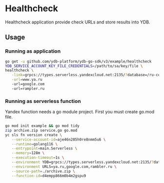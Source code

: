 # Healthcheck

Healthcheck application provide check URLs and store results into YDB.

## Usage

### Running as application

```bash
go get -u github.com/ydb-platform/ydb-go-sdk/v3/example/healthcheck
YDB_SERVICE_ACCOUNT_KEY_FILE_CREDENTIALS=/path/to/sa/key/file \
healthcheck \
   -link=grpcs://types.serverless.yandexcloud.net:2135/?database=/ru-central1/b1g8skpblkos03malf3s/etn01f8gv9an9sedo9fu \
   -url=www.ya.ru
   -url=google.com
   -url=rampler.ru
```

### Running as serverless function
Yandex function needs a go module project. First you must create go.mod file.
```bash
go mod init example && go mod tidy
zip archive.zip service.go go.mod
yc sls fn version create \
   --service-account-id=aje46n285h0re8nmm5u6 \
   --runtime=golang116 \
   --entrypoint=main.Serverless \
   --memory=128m \
   --execution-timeout=1s \
   --environment YDB=grpcs://types.serverless.yandexcloud.net:2135/?database=/ru-central1/b1g8skpblkos03malf3s/etn01f8gv9an9sedo9fu \
   --environment URLS=ya.ru,google.com,rambler.ru \
   --source-path=./archive.zip \
   --function-id=d4empp866m0b4m2gspu9
```
